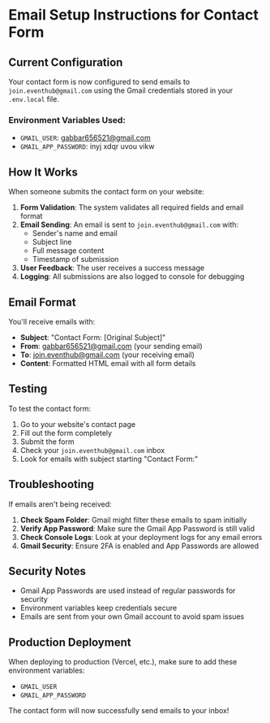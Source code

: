 # Email Setup Instructions for Contact Form

## Current Configuration

Your contact form is now configured to send emails to `join.eventhub@gmail.com` using the Gmail credentials stored in your `.env.local` file.

### Environment Variables Used:

- `GMAIL_USER`: gabbar656521@gmail.com
- `GMAIL_APP_PASSWORD`: inyj xdqr uvou vikw

## How It Works

When someone submits the contact form on your website:

1. **Form Validation**: The system validates all required fields and email format
2. **Email Sending**: An email is sent to `join.eventhub@gmail.com` with:
   - Sender's name and email
   - Subject line
   - Full message content
   - Timestamp of submission
3. **User Feedback**: The user receives a success message
4. **Logging**: All submissions are also logged to console for debugging

## Email Format

You'll receive emails with:

- **Subject**: "Contact Form: [Original Subject]"
- **From**: gabbar656521@gmail.com (your sending email)
- **To**: join.eventhub@gmail.com (your receiving email)
- **Content**: Formatted HTML email with all form details

## Testing

To test the contact form:

1. Go to your website's contact page
2. Fill out the form completely
3. Submit the form
4. Check your `join.eventhub@gmail.com` inbox
5. Look for emails with subject starting "Contact Form:"

## Troubleshooting

If emails aren't being received:

1. **Check Spam Folder**: Gmail might filter these emails to spam initially
2. **Verify App Password**: Make sure the Gmail App Password is still valid
3. **Check Console Logs**: Look at your deployment logs for any email errors
4. **Gmail Security**: Ensure 2FA is enabled and App Passwords are allowed

## Security Notes

- Gmail App Passwords are used instead of regular passwords for security
- Environment variables keep credentials secure
- Emails are sent from your own Gmail account to avoid spam issues

## Production Deployment

When deploying to production (Vercel, etc.), make sure to add these environment variables:

- `GMAIL_USER`
- `GMAIL_APP_PASSWORD`

The contact form will now successfully send emails to your inbox!
